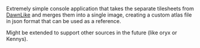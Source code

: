 Extremely simple console application that takes the separate tilesheets from [DawnLike](https://opengameart.org/content/dawnlike-16x16-universal-rogue-like-tileset-v181?page=1 "DawnLike") and merges them into a single image, creating a custom atlas file in json format that can be used as a reference.

Might be extended to support other sources in the future (like oryx or Kennys).